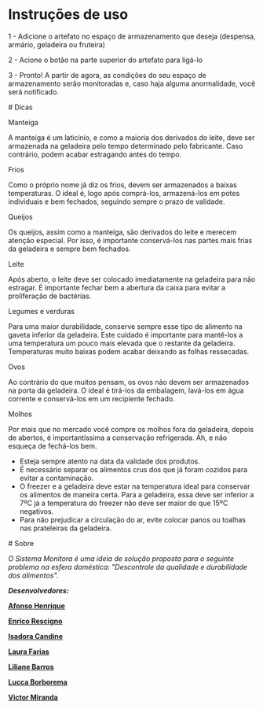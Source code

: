 # Instruções de uso
<p>1 - Adicione o artefato no espa&ccedil;o de armazenamento que deseja (despensa, arm&aacute;rio, geladeira ou fruteira)</p>
<p>2 - Acione o bot&atilde;o na parte superior do artefato para lig&aacute;-lo</p>
<p>3 - Pronto! A partir de agora, as condi&ccedil;&otilde;es do seu espa&ccedil;o de armazenamento ser&atilde;o monitoradas e, caso haja alguma anormalidade, voc&ecirc; ser&aacute; notificado.</p>
# Dicas
<p>Manteiga</p>
<p>A manteiga &eacute; um latic&iacute;nio, e como a maioria dos derivados do leite, deve ser armazenada na geladeira pelo tempo determinado pelo fabricante. Caso contr&aacute;rio, podem acabar estragando antes do tempo.</p>
<p>Frios</p>
<p>Como o pr&oacute;prio nome j&aacute; diz os frios, devem ser armazenados a baixas temperaturas. O ideal &eacute;, logo ap&oacute;s compr&aacute;-los, armazen&aacute;-los em potes individuais e bem fechados, seguindo sempre o prazo de validade.</p>
<p>Queijos</p>
<p>Os queijos, assim como a manteiga, s&atilde;o derivados do leite e merecem aten&ccedil;&atilde;o especial. Por isso, &eacute; importante conserv&aacute;-los nas partes mais frias da geladeira e sempre bem fechados.</p>
<p>Leite</p>
<p>Ap&oacute;s aberto, o leite deve ser colocado imediatamente na geladeira para n&atilde;o estragar. &Eacute; importante fechar bem a abertura da caixa para evitar a prolifera&ccedil;&atilde;o de bact&eacute;rias.</p>
<p>Legumes e verduras</p>
<p>Para uma maior durabilidade, conserve sempre esse tipo de alimento na gaveta inferior da geladeira. Este cuidado &eacute; importante para mant&ecirc;-los a uma temperatura um pouco mais elevada que o restante da geladeira. Temperaturas muito baixas podem acabar deixando as folhas ressecadas.</p>
<p>Ovos</p>
<p>Ao contr&aacute;rio do que muitos pensam, os ovos n&atilde;o devem ser armazenados na porta da geladeira. O ideal &eacute; tir&aacute;-los da embalagem, lav&aacute;-los em &aacute;gua corrente e conserv&aacute;-los em um recipiente fechado.</p>
<p>Molhos</p>
<p>Por mais que no mercado voc&ecirc; compre os molhos fora da geladeira, depois de abertos, &eacute; important&iacute;ssima a conserva&ccedil;&atilde;o refrigerada. Ah, e n&atilde;o esque&ccedil;a de fech&aacute;-los bem.</p>
<ul>
<li>Esteja sempre atento na data da validade dos produtos.&nbsp;</li>
<li>&Eacute; necess&aacute;rio separar os alimentos crus dos que j&aacute; foram cozidos para evitar a contamina&ccedil;&atilde;o.&nbsp;</li>
<li>O freezer e a geladeira deve estar na temperatura ideal para conservar os alimentos de maneira certa. Para a geladeira, essa deve ser inferior a 7&ordm;C j&aacute; a temperatura do freezer n&atilde;o deve ser maior do que 15&ordm;C negativos.</li>
<li>Para n&atilde;o prejudicar a circula&ccedil;&atilde;o do ar, evite colocar panos ou toalhas nas prateleiras da geladeira.</li>
</ul>
# Sobre
<p><em>O Sistema Monitora &eacute; uma ideia de solu&ccedil;&atilde;o proposta para o seguinte problema na esfera dom&eacute;stica: "Descontrole da qualidade e durabilidade dos alimentos".</em></p>
<p><em><strong>Desenvolvedores:</strong></em></p>
<p><a href="https://www.instagram.com/afonsohenriques_/"><span style="text-decoration: underline;"><strong>Afonso Henrique</strong></span></a></p>
<p><a href="https://www.instagram.com/enrico___rescigno/"><span style="text-decoration: underline;"><strong>Enrico Rescigno</strong></span></a></p>
<p><a href="https://www.instagram.com/euisalu/"><span style="text-decoration: underline;"><strong>Isadora Candine</strong></span></a></p>
<p><a href="https://www.instagram.com/laura.farias/"><span style="text-decoration: underline;"><strong>Laura Farias</strong></span></a></p>
<p><a href="https://www.instagram.com/liliane.pb/"><span style="text-decoration: underline;"><strong>Liliane Barros</strong></span></a></p>
<p><a href="https://www.instagram.com/luccaborborema/"><span style="text-decoration: underline;"><strong>Lucca Borborema</strong></span></a></p>
<p><a href="https://www.instagram.com/vicmrnd/"><span style="text-decoration: underline;"><strong>Victor Miranda</strong></span></a></p>
<p>&nbsp;</p>
